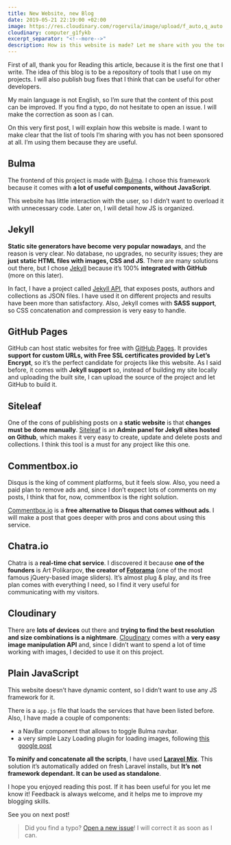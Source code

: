 ```yaml
---
title: New Website, new Blog
date: 2019-05-21 22:19:00 +02:00
image: https://res.cloudinary.com/rogervila/image/upload/f_auto,q_auto:best,w_1200,h_628,c_fill,g_auto:subject,dpr_auto/computer_g1fykb.jpg
cloudinary: computer_g1fykb
excerpt_separator: "<!--more-->"
description: How is this website is made? Let me share with you the tools I have used.
---
```


First of all, thank you for Reading this article, because it is the first one that I write. The idea of this blog is to be a repository of tools that I use on my projects. I will also publish bug fixes that I think that can be useful for other developers.  

My main language is not English, so I’m sure that the content of this post can be improved. If you find a typo, do not hesitate to open an issue. I will make the correction as soon as I can.

On this very first post, I will explain how this website is made. I want to make clear that the list of tools I’m sharing with you has not been sponsored at all. I’m using them because they are useful.

<!--more-->

## Bulma

The frontend of this project is made with [Bulma](https://bulma.io). I chose this framework because it comes with **a lot of useful components, without JavaScript**. 

This website has little interaction with the user, so I didn’t want to overload it with unnecessary code. Later on, I will detail how JS is organized.

## Jekyll

**Static site generators have become very popular nowadays**, and the reason is very clear. No database, no upgrades, no security issues; they are **just static HTML files with images, CSS and JS**.
There are many solutions out there, but I chose [Jekyll](https://jekyllrb.com) because it’s 100% **integrated with GitHub** (more on this later).

In fact, I have a project called [Jekyll API](https://github.com/rogervila/jekyll-api), that exposes posts, authors and collections as JSON files. I have used it on different projects and results have been more than satisfactory.
Also, Jekyll comes with **SASS support**, so CSS concatenation and compression is very easy to handle.

## GitHub Pages

GitHub can host static websites for free with [GitHub Pages](https://pages.github.com/). It provides **support for custom URLs, with Free SSL certificates provided by Let’s Encrypt**, so it’s the perfect candidate for projects like this website.
As I said before, it comes with **Jekyll support** so, instead of building my site locally and uploading the built site, I can upload the source of the project and let GitHub to build it.

## Siteleaf

One of the cons of publishing posts on a **static website** is that **changes must be done manually**. [Siteleaf](https://www.siteleaf.com/) is an **Admin panel for Jekyll sites hosted on Github**, which makes it very easy to create, update and delete posts and collections. I think this tool is a must for any project like this one.

## Commentbox.io

Disqus is the king of comment platforms, but it feels slow. Also, you need a paid plan to remove ads and, since I don’t expect lots of comments on my posts, I think that for, now, commentbox is the right solution.

[Commentbox.io](https://commentbox.io) is a **free alternative to Disqus that comes without ads**. I will make a post that goes deeper with pros and cons about using this service.


## Chatra.io

Chatra is a **real-time chat service**. I discovered it because **one of the founders** is Art Polikarpov, **the creator of [Fotorama](https://fotorama.io)** (one of the most famous jQuery-based image sliders).
It’s almost plug & play, and its free plan comes with everything I need, so I find it very useful for communicating with my visitors.

## Cloudinary

There are **lots of devices** out there and **trying to find the best resolution and size combinations is a nightmare**. [Cloudinary](https://cloudinary.io) comes with a **very easy image manipulation API** and, since I didn’t want to spend a lot of time working with images, I decided to use it on this project.

## Plain JavaScript

This website doesn’t have dynamic content, so I didn’t want to use any JS framework for it. 

There is a `app.js` file that loads the services that have been listed before. Also, I have made a couple of components:

- a NavBar component that allows to toggle Bulma navbar.
- a very simple Lazy Loading plugin for loading images, following 
[this google post](https://developers.google.com/web/fundamentals/performance/lazy-loading-guidance/images-and-video/)

**To minify and concatenate all the scripts**, I have used **[Laravel Mix](https://laravel-mix.com/)**. This solution it’s automatically added on fresh Laravel installs, but **It’s not framework dependant. It can be used as standalone**. 

I hope you enjoyed reading this post. If it has been useful for you let me know it!
Feedback is always welcome, and it helps me to improve my blogging skills.

See you on next post!

> Did you find a typo? [Open a new issue](https://github.com/rogervila/rogervila.github.io/issues)! I will correct it as soon as I can.

